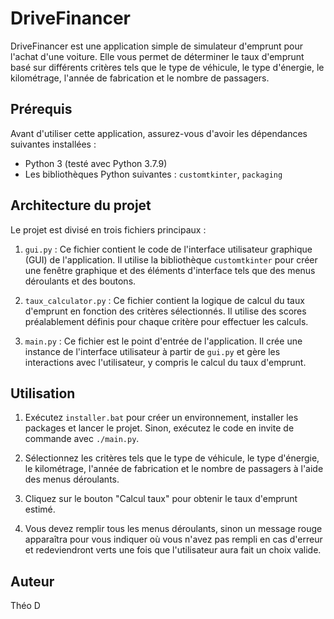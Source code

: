 # DriveFinancer

DriveFinancer est une application simple de simulateur d'emprunt pour l'achat d'une voiture. Elle vous permet de déterminer le taux d'emprunt basé sur différents critères tels que le type de véhicule, le type d'énergie, le kilométrage, l'année de fabrication et le nombre de passagers.

## Prérequis

Avant d'utiliser cette application, assurez-vous d'avoir les dépendances suivantes installées :

- Python 3 (testé avec Python 3.7.9)
- Les bibliothèques Python suivantes : `customtkinter`, `packaging`

## Architecture du projet

Le projet est divisé en trois fichiers principaux :

1. `gui.py` : Ce fichier contient le code de l'interface utilisateur graphique (GUI) de l'application. Il utilise la bibliothèque `customtkinter` pour créer une fenêtre graphique et des éléments d'interface tels que des menus déroulants et des boutons.

2. `taux_calculator.py` : Ce fichier contient la logique de calcul du taux d'emprunt en fonction des critères sélectionnés. Il utilise des scores préalablement définis pour chaque critère pour effectuer les calculs.

3. `main.py` : Ce fichier est le point d'entrée de l'application. Il crée une instance de l'interface utilisateur à partir de `gui.py` et gère les interactions avec l'utilisateur, y compris le calcul du taux d'emprunt.

## Utilisation

1. Exécutez `installer.bat` pour créer un environnement, installer les packages et lancer le projet. Sinon, exécutez le code en invite de commande avec `./main.py`.

2. Sélectionnez les critères tels que le type de véhicule, le type d'énergie, le kilométrage, l'année de fabrication et le nombre de passagers à l'aide des menus déroulants.

3. Cliquez sur le bouton "Calcul taux" pour obtenir le taux d'emprunt estimé.

4. Vous devez remplir tous les menus déroulants, sinon un message rouge apparaîtra pour vous indiquer où vous n'avez pas rempli en cas d'erreur et redeviendront verts une fois que l'utilisateur aura fait un choix valide.

## Auteur

Théo D
